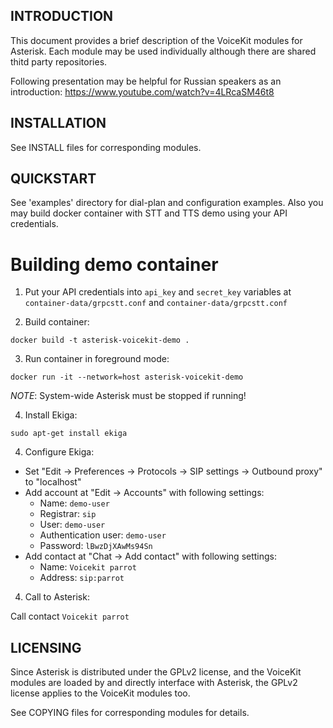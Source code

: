 INTRODUCTION
------------

This document provides a brief description of the VoiceKit modules for Asterisk.
Each module may be used individually although there are shared thitd party repositories.

Following presentation may be helpful for Russian speakers as an introduction:
https://www.youtube.com/watch?v=4LRcaSM46t8


INSTALLATION
------------

See INSTALL files for corresponding modules.


QUICKSTART
----------

See 'examples' directory for dial-plan and configuration examples.
Also you may build docker container with STT and TTS demo using your API credentials.

Building demo container
=======================

1. Put your API credentials into `api_key` and `secret_key` variables at `container-data/grpcstt.conf` and `container-data/grpcstt.conf`

2. Build container:

```
docker build -t asterisk-voicekit-demo .
```

3. Run container in foreground mode:

```
docker run -it --network=host asterisk-voicekit-demo
```

*NOTE*: System-wide Asterisk must be stopped if running!

4. Install Ekiga:

```
sudo apt-get install ekiga
```

4. Configure Ekiga:

- Set "Edit -> Preferences -> Protocols -> SIP settings -> Outbound proxy" to "localhost"
- Add account at "Edit -> Accounts" with following settings:
  - Name: `demo-user`
  - Registrar: `sip`
  - User: `demo-user`
  - Authentication user: `demo-user`
  - Password: `lBwzDjXAwMs94Sn`
- Add contact at "Chat -> Add contact" with following settings:
  - Name: `Voicekit parrot`
  - Address: `sip:parrot`

4. Call to Asterisk:

Call contact `Voicekit parrot`

LICENSING
---------

Since Asterisk is distributed under the GPLv2 license, and the VoiceKit modules are loaded by and
directly interface with Asterisk, the GPLv2 license applies to the VoiceKit modules too.

See COPYING files for corresponding modules for details.
